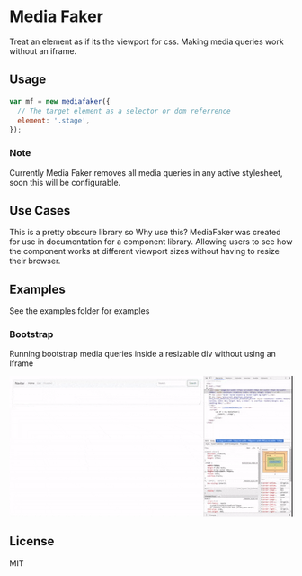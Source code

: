 # Media Faker

Treat an element as if its the viewport for css. Making media queries work without an iframe.

## Usage

```JavaScript
var mf = new mediafaker({
  // The target element as a selector or dom referrence
  element: '.stage',
});
```

### Note

Currently Media Faker removes all media queries in any active stylesheet, soon this will be configurable.

## Use Cases

This is a pretty obscure library so Why use this? MediaFaker was created for use in documentation for a component library. Allowing users to see how the component works at different viewport sizes without having to resize their browser.

## Examples

See the examples folder for examples

### Bootstrap

Running bootstrap media queries inside a resizable div without using an Iframe

![example](/example/mediafaker-example.gif)


## License
MIT

